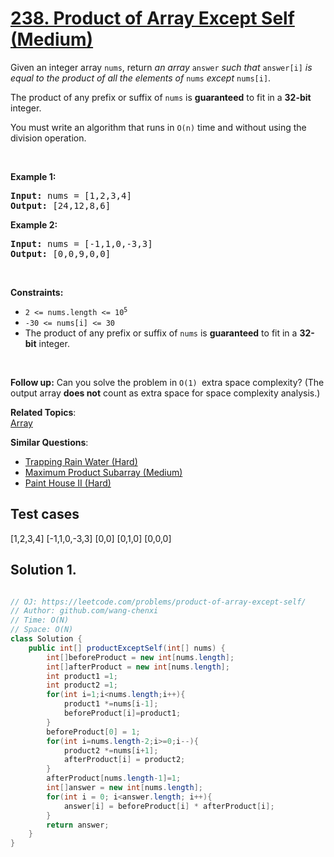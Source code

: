 # [238. Product of Array Except Self (Medium)](https://leetcode.com/problems/product-of-array-except-self/)

<p>Given an integer array <code>nums</code>, return <em>an array</em> <code>answer</code> <em>such that</em> <code>answer[i]</code> <em>is equal to the product of all the elements of</em> <code>nums</code> <em>except</em> <code>nums[i]</code>.</p>

<p>The product of any prefix or suffix of <code>nums</code> is <strong>guaranteed</strong> to fit in a <strong>32-bit</strong> integer.</p>

<p>You must write an algorithm that runs in&nbsp;<code>O(n)</code>&nbsp;time and without using the division operation.</p>

<p>&nbsp;</p>
<p><strong>Example 1:</strong></p>
<pre><strong>Input:</strong> nums = [1,2,3,4]
<strong>Output:</strong> [24,12,8,6]
</pre><p><strong>Example 2:</strong></p>
<pre><strong>Input:</strong> nums = [-1,1,0,-3,3]
<strong>Output:</strong> [0,0,9,0,0]
</pre>
<p>&nbsp;</p>
<p><strong>Constraints:</strong></p>

<ul>
	<li><code>2 &lt;= nums.length &lt;= 10<sup>5</sup></code></li>
	<li><code>-30 &lt;= nums[i] &lt;= 30</code></li>
	<li>The product of any prefix or suffix of <code>nums</code> is <strong>guaranteed</strong> to fit in a <strong>32-bit</strong> integer.</li>
</ul>

<p>&nbsp;</p>
<p><strong>Follow up:</strong>&nbsp;Can you solve the problem in <code>O(1)&nbsp;</code>extra&nbsp;space complexity? (The output array <strong>does not</strong> count as extra space for space complexity analysis.)</p>


**Related Topics**:  
[Array](https://leetcode.com/tag/array/)

**Similar Questions**:
* [Trapping Rain Water (Hard)](https://leetcode.com/problems/trapping-rain-water/)
* [Maximum Product Subarray (Medium)](https://leetcode.com/problems/maximum-product-subarray/)
* [Paint House II (Hard)](https://leetcode.com/problems/paint-house-ii/)

## Test cases
[1,2,3,4]
[-1,1,0,-3,3]
[0,0]
[0,1,0]
[0,0,0]

## Solution 1.

```JAVA

// OJ: https://leetcode.com/problems/product-of-array-except-self/
// Author: github.com/wang-chenxi
// Time: O(N)
// Space: O(N)
class Solution {
    public int[] productExceptSelf(int[] nums) {
        int[]beforeProduct = new int[nums.length];
        int[]afterProduct = new int[nums.length];
        int product1 =1;
        int product2 =1;
        for(int i=1;i<nums.length;i++){
            product1 *=nums[i-1];
            beforeProduct[i]=product1;
        }
        beforeProduct[0] = 1;
        for(int i=nums.length-2;i>=0;i--){
            product2 *=nums[i+1];
            afterProduct[i] = product2;
        }
        afterProduct[nums.length-1]=1;
        int[]answer = new int[nums.length];
        for(int i = 0; i<answer.length; i++){
            answer[i] = beforeProduct[i] * afterProduct[i];
        }
        return answer;
    }
}

```